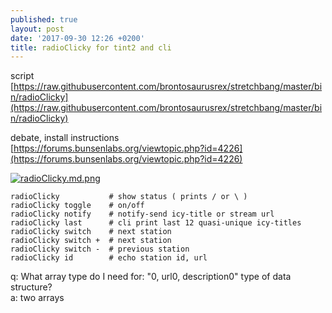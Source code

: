 ```yaml
---
published: true
layout: post
date: '2017-09-30 12:26 +0200'
title: radioClicky for tint2 and cli
---
```

script  
[https://raw.githubusercontent.com/brontosaurusrex/stretchbang/master/bin/radioClicky](https://raw.githubusercontent.com/brontosaurusrex/stretchbang/master/bin/radioClicky)

debate, install instructions  
[https://forums.bunsenlabs.org/viewtopic.php?id=4226](https://forums.bunsenlabs.org/viewtopic.php?id=4226)

[![radioClicky.md.png](https://cdn.scrot.moe/images/2017/09/30/radioClicky.md.png)](https://cdn.scrot.moe/images/2017/09/30/radioClicky.png)

    radioClicky           # show status ( prints / or \ ) 
    radioClicky toggle    # on/off
    radioClicky notify    # notify-send icy-title or stream url
    radioClicky last      # cli print last 12 quasi-unique icy-titles
    radioClicky switch    # next station
    radioClicky switch +  # next station
    radioClicky switch -  # previous station
    radioClicky id        # echo station id, url
    
    
q: What array type do I need for: "0, url0, description0" type of data structure?  
a: two arrays
